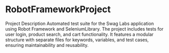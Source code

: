 # RobotFrameworkProject
Project Description Automated test suite for the Swag Labs application using Robot Framework and SeleniumLibrary. The project includes tests for user login, product search, and cart functionality. It features a modular structure with separate files for keywords, variables, and test cases, ensuring maintainability and reusability.
